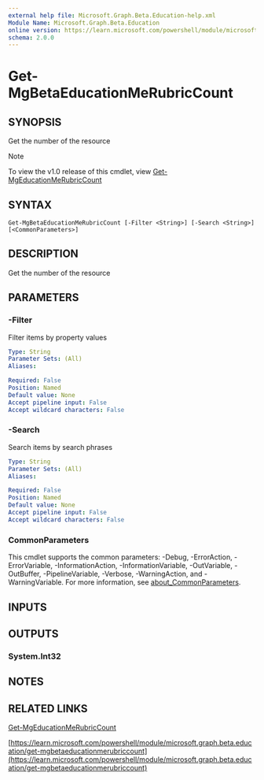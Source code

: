 ```yaml
---
external help file: Microsoft.Graph.Beta.Education-help.xml
Module Name: Microsoft.Graph.Beta.Education
online version: https://learn.microsoft.com/powershell/module/microsoft.graph.beta.education/get-mgbetaeducationmerubriccount
schema: 2.0.0
---
```


# Get-MgBetaEducationMeRubricCount

## SYNOPSIS
Get the number of the resource

> [!NOTE]
> To view the v1.0 release of this cmdlet, view [Get-MgEducationMeRubricCount](/powershell/module/Microsoft.Graph.Education/Get-MgEducationMeRubricCount?view=graph-powershell-1.0)

## SYNTAX

```
Get-MgBetaEducationMeRubricCount [-Filter <String>] [-Search <String>] [<CommonParameters>]
```

## DESCRIPTION
Get the number of the resource

## PARAMETERS

### -Filter
Filter items by property values

```yaml
Type: String
Parameter Sets: (All)
Aliases:

Required: False
Position: Named
Default value: None
Accept pipeline input: False
Accept wildcard characters: False
```

### -Search
Search items by search phrases

```yaml
Type: String
Parameter Sets: (All)
Aliases:

Required: False
Position: Named
Default value: None
Accept pipeline input: False
Accept wildcard characters: False
```

### CommonParameters
This cmdlet supports the common parameters: -Debug, -ErrorAction, -ErrorVariable, -InformationAction, -InformationVariable, -OutVariable, -OutBuffer, -PipelineVariable, -Verbose, -WarningAction, and -WarningVariable. For more information, see [about_CommonParameters](http://go.microsoft.com/fwlink/?LinkID=113216).

## INPUTS

## OUTPUTS

### System.Int32
## NOTES

## RELATED LINKS
[Get-MgEducationMeRubricCount](/powershell/module/Microsoft.Graph.Education/Get-MgEducationMeRubricCount?view=graph-powershell-1.0)

[https://learn.microsoft.com/powershell/module/microsoft.graph.beta.education/get-mgbetaeducationmerubriccount](https://learn.microsoft.com/powershell/module/microsoft.graph.beta.education/get-mgbetaeducationmerubriccount)




